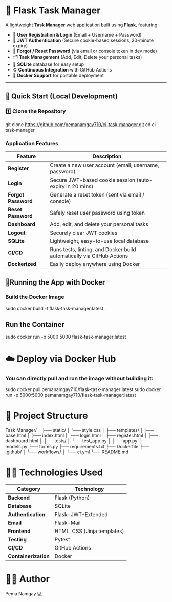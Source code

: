 # 🧠 Flask Task Manager

A lightweight **Task Manager** web application built using **Flask**, featuring:

- 🧾 **User Registration & Login** (Email + Username + Password)  
- 🔐 **JWT Authentication** (Secure cookie-based sessions, 20-minute expiry)  
- 🔑 **Forgot / Reset Password** (via email or console token in dev mode)  
- 🗂️ **Task Management** (Add, Edit, Delete your personal tasks)  
- 🧱 **SQLite** database for easy setup  
- ⚙️ **Continuous Integration** with GitHub Actions  
- 🐳 **Docker Support** for portable deployment  

---

## 🚀 Quick Start (Local Development)

### 1️⃣ Clone the Repository
git clone https://github.com/pemanamgay710/ci-task-manager.git
cd ci-task-manager

### Application Features
| Feature             | Description                                                            |
| ------------------- | ---------------------------------------------------------------------- |
| **Register**        | Create a new user account (email, username, password)                  |
| **Login**           | Secure JWT-based cookie session (auto-expiry in 20 mins)               |
| **Forgot Password** | Generate a reset token (sent via email / console)                      |
| **Reset Password**  | Safely reset user password using token                                 |
| **Dashboard**       | Add, edit, and delete your personal tasks                              |
| **Logout**          | Securely clear JWT cookies                                             |
| **SQLite**          | Lightweight, easy-to-use local database                                |
| **CI/CD**           | Runs tests, linting, and Docker build automatically via GitHub Actions |
| **Dockerized**      | Easily deploy anywhere using Docker                                    |

## 🐳Running the App with Docker
### Build the Docker Image

sudo docker build -t flask-task-manager:latest .

## Run the Container
sudo docker run -p 5000:5000 flask-task-manager:latest


# ☁️ Deploy via Docker Hub
### You can directly pull and run the image without building it:

sudo docker pull pemanamgay710/flask-task-manager:latest
sudo docker run -p 5000:5000 pemanamgay710/flask-task-manager:latest


# 🧱 Project Structure

Task Manager/
│
├── static/
│   └── style.css
│
├── templates/
│   ├── base.html
│   ├── index.html
│   ├── login.html
│   ├── register.html
│   ├── dashboard.html
│
├── tests/
│   └── test_app.py
│
├── app.py
├── models.py
├── forms.py
├── requirements.txt
├── Dockerfile
├── .github/
│   └── workflows/
│       └── ci.yml
└── README.md


# 🧑‍💻 Technologies Used

| Category             | Technology                  |
| -------------------- | --------------------------- |
| **Backend**          | Flask (Python)              |
| **Database**         | SQLite                      |
| **Authentication**   | Flask-JWT-Extended          |
| **Email**            | Flask-Mail                  |
| **Frontend**         | HTML, CSS (Jinja templates) |
| **Testing**          | Pytest                      |
| **CI/CD**            | GitHub Actions              |
| **Containerization** | Docker                      |

# 👨‍💻 Author
Pema Namgay
💻 